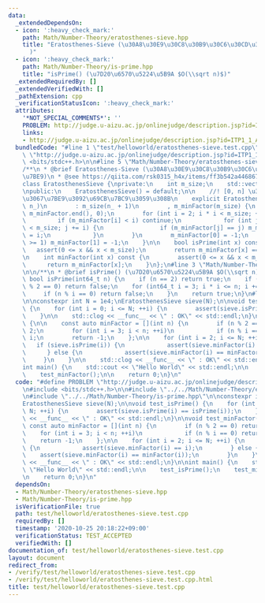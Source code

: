 ```yaml
---
data:
  _extendedDependsOn:
  - icon: ':heavy_check_mark:'
    path: Math/Number-Theory/eratosthenes-sieve.hpp
    title: "Eratosthenes-Sieve (\u30A8\u30E9\u30C8\u30B9\u30C6\u30CD\u30B9\u306E\u7BE9\
      )"
  - icon: ':heavy_check_mark:'
    path: Math/Number-Theory/is-prime.hpp
    title: "isPrime() (\u7D20\u6570\u5224\u5B9A $O(\\sqrt n)$)"
  _extendedRequiredBy: []
  _extendedVerifiedWith: []
  _pathExtension: cpp
  _verificationStatusIcon: ':heavy_check_mark:'
  attributes:
    '*NOT_SPECIAL_COMMENTS*': ''
    PROBLEM: http://judge.u-aizu.ac.jp/onlinejudge/description.jsp?id=ITP1_1_A
    links:
    - http://judge.u-aizu.ac.jp/onlinejudge/description.jsp?id=ITP1_1_A
  bundledCode: "#line 1 \"test/helloworld/eratosthenes-sieve.test.cpp\"\n#define PROBLEM\
    \ \"http://judge.u-aizu.ac.jp/onlinejudge/description.jsp?id=ITP1_1_A\"\n#include\
    \ <bits/stdc++.h>\n\n#line 5 \"Math/Number-Theory/eratosthenes-sieve.hpp\"\n\n\
    /**\n * @brief Eratosthenes-Sieve (\u30A8\u30E9\u30C8\u30B9\u30C6\u30CD\u30B9\u306E\
    \u7BE9)\n * @see https://qiita.com/rsk0315_h4x/items/ff3b542a4468679fb409\n */\n\
    class EratosthenesSieve {\nprivate:\n    int m_size;\n    std::vector<int> m_minFactor;\n\
    \npublic:\n    EratosthenesSieve() = default;\n\n    //! [0, n] \u306E\u7BC4\u56F2\
    \u3067\u7BE9\u3092\u69CB\u7BC9\u3059\u308B\n    explicit EratosthenesSieve(int\
    \ n_)\n        : m_size(n_ + 1)\n        , m_minFactor(m_size) {\n        std::iota(m_minFactor.begin(),\
    \ m_minFactor.end(), 0);\n        for (int i = 2; i * i < m_size; ++i) {\n   \
    \         if (m_minFactor[i] < i) continue;\n            for (int j = i * i; j\
    \ < m_size; j += i) {\n                if (m_minFactor[j] == j) m_minFactor[j]\
    \ = i;\n            }\n        }\n        m_minFactor[0] = -1;\n        if (n_\
    \ >= 1) m_minFactor[1] = -1;\n    }\n\n    bool isPrime(int x) const {\n     \
    \   assert(0 <= x && x < m_size);\n        return m_minFactor[x] == x;\n    }\n\
    \n    int minFactor(int x) const {\n        assert(0 <= x && x < m_size);\n  \
    \      return m_minFactor[x];\n    }\n};\n#line 3 \"Math/Number-Theory/is-prime.hpp\"\
    \n\n/**\n * @brief isPrime() (\u7D20\u6570\u5224\u5B9A $O(\\sqrt n)$)\n */\nconstexpr\
    \ bool isPrime(int64_t n) {\n    if (n == 2) return true;\n    if (n <= 1 || n\
    \ % 2 == 0) return false;\n    for (int64_t i = 3; i * i <= n; i += 2) {\n   \
    \     if (n % i == 0) return false;\n    }\n    return true;\n}\n#line 6 \"test/helloworld/eratosthenes-sieve.test.cpp\"\
    \n\nconstexpr int N = 1e4;\nEratosthenesSieve sieve(N);\n\nvoid test_isPrime()\
    \ {\n    for (int i = 0; i <= N; ++i) {\n        assert(sieve.isPrime(i) == isPrime(i));\n\
    \    }\n\n    std::clog << __func__ << \" : OK\" << std::endl;\n}\n\nvoid test_minFactor()\
    \ {\n\n    const auto minFactor = [](int n) {\n        if (n % 2 == 0) return\
    \ 2;\n        for (int i = 3; i < n; ++i)\n            if (n % i == 0) return\
    \ i;\n        return -1;\n    };\n\n    for (int i = 2; i <= N; ++i) {\n     \
    \   if (sieve.isPrime(i)) {\n            assert(sieve.minFactor(i) == i);\n  \
    \      } else {\n            assert(sieve.minFactor(i) == minFactor(i));\n   \
    \     }\n    }\n\n    std::clog << __func__ << \" : OK\" << std::endl;\n}\n\n\
    int main() {\n    std::cout << \"Hello World\" << std::endl;\n\n    test_isPrime();\n\
    \    test_minFactor();\n\n    return 0;\n}\n"
  code: "#define PROBLEM \"http://judge.u-aizu.ac.jp/onlinejudge/description.jsp?id=ITP1_1_A\"\
    \n#include <bits/stdc++.h>\n\n#include \"../../Math/Number-Theory/eratosthenes-sieve.hpp\"\
    \n#include \"../../Math/Number-Theory/is-prime.hpp\"\n\nconstexpr int N = 1e4;\n\
    EratosthenesSieve sieve(N);\n\nvoid test_isPrime() {\n    for (int i = 0; i <=\
    \ N; ++i) {\n        assert(sieve.isPrime(i) == isPrime(i));\n    }\n\n    std::clog\
    \ << __func__ << \" : OK\" << std::endl;\n}\n\nvoid test_minFactor() {\n\n   \
    \ const auto minFactor = [](int n) {\n        if (n % 2 == 0) return 2;\n    \
    \    for (int i = 3; i < n; ++i)\n            if (n % i == 0) return i;\n    \
    \    return -1;\n    };\n\n    for (int i = 2; i <= N; ++i) {\n        if (sieve.isPrime(i))\
    \ {\n            assert(sieve.minFactor(i) == i);\n        } else {\n        \
    \    assert(sieve.minFactor(i) == minFactor(i));\n        }\n    }\n\n    std::clog\
    \ << __func__ << \" : OK\" << std::endl;\n}\n\nint main() {\n    std::cout <<\
    \ \"Hello World\" << std::endl;\n\n    test_isPrime();\n    test_minFactor();\n\
    \n    return 0;\n}\n"
  dependsOn:
  - Math/Number-Theory/eratosthenes-sieve.hpp
  - Math/Number-Theory/is-prime.hpp
  isVerificationFile: true
  path: test/helloworld/eratosthenes-sieve.test.cpp
  requiredBy: []
  timestamp: '2020-10-25 20:18:22+09:00'
  verificationStatus: TEST_ACCEPTED
  verifiedWith: []
documentation_of: test/helloworld/eratosthenes-sieve.test.cpp
layout: document
redirect_from:
- /verify/test/helloworld/eratosthenes-sieve.test.cpp
- /verify/test/helloworld/eratosthenes-sieve.test.cpp.html
title: test/helloworld/eratosthenes-sieve.test.cpp
---
```

